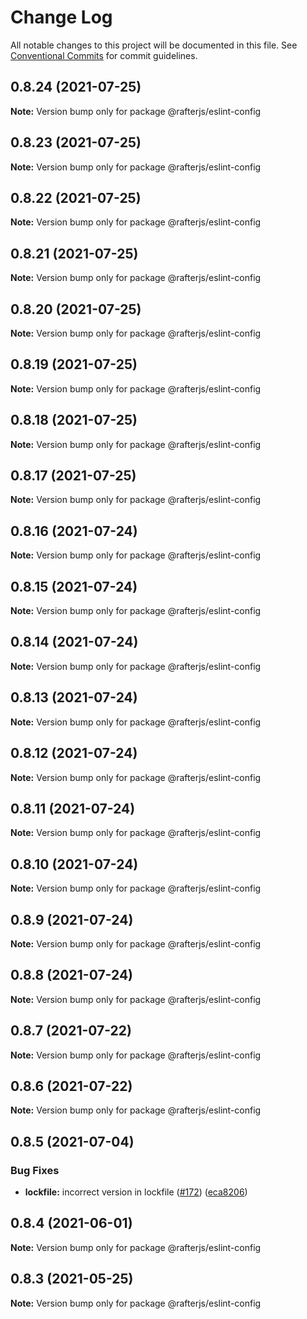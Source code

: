 # Change Log

All notable changes to this project will be documented in this file.
See [Conventional Commits](https://conventionalcommits.org) for commit guidelines.

## 0.8.24 (2021-07-25)

**Note:** Version bump only for package @rafterjs/eslint-config





## 0.8.23 (2021-07-25)

**Note:** Version bump only for package @rafterjs/eslint-config





## 0.8.22 (2021-07-25)

**Note:** Version bump only for package @rafterjs/eslint-config





## 0.8.21 (2021-07-25)

**Note:** Version bump only for package @rafterjs/eslint-config





## 0.8.20 (2021-07-25)

**Note:** Version bump only for package @rafterjs/eslint-config





## 0.8.19 (2021-07-25)

**Note:** Version bump only for package @rafterjs/eslint-config





## 0.8.18 (2021-07-25)

**Note:** Version bump only for package @rafterjs/eslint-config





## 0.8.17 (2021-07-25)

**Note:** Version bump only for package @rafterjs/eslint-config





## 0.8.16 (2021-07-24)

**Note:** Version bump only for package @rafterjs/eslint-config





## 0.8.15 (2021-07-24)

**Note:** Version bump only for package @rafterjs/eslint-config





## 0.8.14 (2021-07-24)

**Note:** Version bump only for package @rafterjs/eslint-config





## 0.8.13 (2021-07-24)

**Note:** Version bump only for package @rafterjs/eslint-config





## 0.8.12 (2021-07-24)

**Note:** Version bump only for package @rafterjs/eslint-config





## 0.8.11 (2021-07-24)

**Note:** Version bump only for package @rafterjs/eslint-config





## 0.8.10 (2021-07-24)

**Note:** Version bump only for package @rafterjs/eslint-config





## 0.8.9 (2021-07-24)

**Note:** Version bump only for package @rafterjs/eslint-config





## 0.8.8 (2021-07-24)

**Note:** Version bump only for package @rafterjs/eslint-config





## 0.8.7 (2021-07-22)

**Note:** Version bump only for package @rafterjs/eslint-config





## 0.8.6 (2021-07-22)

**Note:** Version bump only for package @rafterjs/eslint-config





## 0.8.5 (2021-07-04)


### Bug Fixes

* **lockfile:** incorrect version in lockfile ([#172](https://github.com/rafterjs/rafter/issues/172)) ([eca8206](https://github.com/rafterjs/rafter/commit/eca820680574c45714a5cf56560b5f41a1553fa1))





## 0.8.4 (2021-06-01)

**Note:** Version bump only for package @rafterjs/eslint-config

## 0.8.3 (2021-05-25)

**Note:** Version bump only for package @rafterjs/eslint-config

